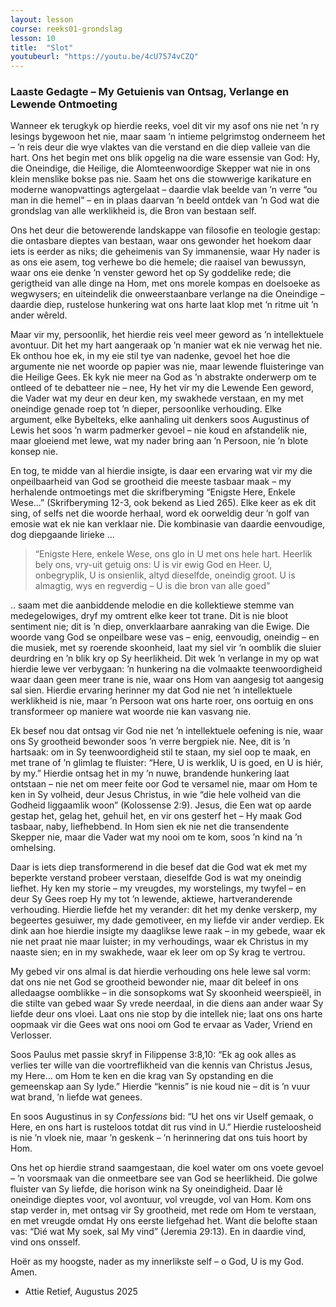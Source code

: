 ```yaml
---
layout: lesson
course: reeks01-grondslag
lesson: 10
title:  "Slot"
youtubeurl: "https://youtu.be/4cU7574vCZQ"
---
```


### Laaste Gedagte – My Getuienis van Ontsag, Verlange en Lewende Ontmoeting

Wanneer ek terugkyk op hierdie reeks, voel dit vir my asof ons nie net ’n ry lesings bygewoon het nie, maar saam ’n intieme pelgrimstog onderneem het – ’n reis deur die wye vlaktes van die verstand en die diep valleie van die hart. Ons het begin met ons blik opgelig na die ware essensie van God: Hy, die Oneindige, die Heilige, die Alomteenwoordige Skepper wat nie in ons klein menslike bokse pas nie. Saam het ons die stowwerige karikature en moderne wanopvattings agtergelaat – daardie vlak beelde van ’n verre “ou man in die hemel” – en in plaas daarvan ’n beeld ontdek van ’n God wat die grondslag van alle werklikheid is, die Bron van bestaan self.

Ons het deur die betowerende landskappe van filosofie en teologie gestap: die ontasbare dieptes van bestaan, waar ons gewonder het hoekom daar iets is eerder as niks; die geheimenis van Sy immanensie, waar Hy nader is as ons eie asem, tog verhewe bo die hemele; die raaisel van bewussyn, waar ons eie denke ’n venster geword het op Sy goddelike rede; die gerigtheid van alle dinge na Hom, met ons morele kompas en doelsoeke as wegwysers; en uiteindelik die onweerstaanbare verlange na die Oneindige – daardie diep, rustelose hunkering wat ons harte laat klop met ’n ritme uit ’n ander wêreld.

Maar vir my, persoonlik, het hierdie reis veel meer geword as ’n intellektuele avontuur. Dit het my hart aangeraak op ’n manier wat ek nie verwag het nie. Ek onthou hoe ek, in my eie stil tye van nadenke, gevoel het hoe die argumente nie net woorde op papier was nie, maar lewende fluisteringe van die Heilige Gees. Ek kyk nie meer na God as ’n abstrakte onderwerp om te ontleed of te debatteer nie – nee, Hy het vir my die Lewende Een geword, die Vader wat my deur en deur ken, my swakhede verstaan, en my met oneindige genade roep tot ’n dieper, persoonlike verhouding. Elke argument, elke Bybelteks, elke aanhaling uit denkers soos Augustinus of Lewis het soos ’n warm padmerker gevoel – nie koud en afstandelik nie, maar gloeiend met lewe, wat my nader bring aan ’n Persoon, nie ’n blote konsep nie.

En tog, te midde van al hierdie insigte, is daar een ervaring wat vir my die onpeilbaarheid van God se grootheid die meeste tasbaar maak – my herhalende ontmoetings met die skrifberyming “Enigste Here, Enkele Wese...” (Skrifberyming 12-3, ook bekend as Lied 265). Elke keer as ek dit sing, of selfs net die woorde herhaal, word ek oorweldig deur ’n golf van emosie wat ek nie kan verklaar nie. Die kombinasie van daardie eenvoudige, dog diepgaande lirieke ...

> “Enigste Here, enkele Wese, ons glo in U met ons hele hart. Heerlik bely ons, vry-uit getuig ons: U is vir ewig God en Heer. U, onbegryplik, U is onsienlik, altyd dieselfde, oneindig groot. U is almagtig, wys en regverdig – U is die bron van alle goed” 

.. saam met die aanbiddende melodie en die kollektiewe stemme van medegelowiges, dryf my omtrent elke keer tot trane. Dit is nie bloot sentiment nie; dit is ’n diep, onverklaarbare aanraking van die Ewige. Die woorde vang God se onpeilbare wese vas – enig, eenvoudig, oneindig – en die musiek, met sy roerende skoonheid, laat my siel vir ’n oomblik die sluier deurdring en ’n blik kry op Sy heerlikheid. Dit wek ’n verlange in my op wat hierdie lewe ver verbygaan: ’n hunkering na die volmaakte teenwoordigheid waar daan geen meer trane is nie, waar ons Hom van aangesig tot aangesig sal sien. Hierdie ervaring herinner my dat God nie net ’n intellektuele werklikheid is nie, maar ’n Persoon wat ons harte roer, ons oortuig en ons transformeer op maniere wat woorde nie kan vasvang nie.

Ek besef nou dat ontsag vir God nie net ’n intellektuele oefening is nie, waar ons Sy grootheid bewonder soos ’n verre bergpiek nie. Nee, dit is ’n hartsaak: om in Sy teenwoordigheid stil te staan, my siel oop te maak, en met trane of ’n glimlag te fluister: “Here, U is werklik, U is goed, en U is hiér, by my.” Hierdie ontsag het in my ’n nuwe, brandende hunkering laat ontstaan – nie net om meer feite oor God te versamel nie, maar om Hom te ken in Sy volheid, deur Jesus Christus, in wie “die hele volheid van die Godheid liggaamlik woon” (Kolossense 2:9). Jesus, die Een wat op aarde gestap het, gelag het, gehuil het, en vir ons gesterf het – Hy maak God tasbaar, naby, liefhebbend. In Hom sien ek nie net die transendente Skepper nie, maar die Vader wat my nooi om te kom, soos ’n kind na ’n omhelsing.

Daar is iets diep transformerend in die besef dat die God wat ek met my beperkte verstand probeer verstaan, dieselfde God is wat my oneindig liefhet. Hy ken my storie – my vreugdes, my worstelings, my twyfel – en deur Sy Gees roep Hy my tot ’n lewende, aktiewe, hartveranderende verhouding. Hierdie liefde het my verander: dit het my denke verskerp, my begeertes gesuiwer, my dade gemotiveer, en my liefde vir ander verdiep. Ek dink aan hoe hierdie insigte my daaglikse lewe raak – in my gebede, waar ek nie net praat nie maar luister; in my verhoudings, waar ek Christus in my naaste sien; en in my swakhede, waar ek leer om op Sy krag te vertrou.

My gebed vir ons almal is dat hierdie verhouding ons hele lewe sal vorm: dat ons nie net God se grootheid bewonder nie, maar dit beleef in ons alledaagse oomblikke – in die sonsopkoms wat Sy skoonheid weerspieël, in die stilte van gebed waar Sy vrede neerdaal, in die diens aan ander waar Sy liefde deur ons vloei. Laat ons nie stop by die intellek nie; laat ons ons harte oopmaak vir die Gees wat ons nooi om God te ervaar as Vader, Vriend en Verlosser.

Soos Paulus met passie skryf in Filippense 3:8,10: “Ek ag ook alles as verlies ter wille van die voortreflikheid van die kennis van Christus Jesus, my Here… om Hom te ken en die krag van Sy opstanding en die gemeenskap aan Sy lyde.” Hierdie “kennis” is nie koud nie – dit is ’n vuur wat brand, ’n liefde wat genees.

En soos Augustinus in sy *Confessions* bid: “U het ons vir Uself gemaak, o Here, en ons hart is rusteloos totdat dit rus vind in U.” Hierdie rusteloosheid is nie ’n vloek nie, maar ’n geskenk – ’n herinnering dat ons tuis hoort by Hom.

Ons het op hierdie strand saamgestaan, die koel water om ons voete gevoel – ’n voorsmaak van die onmeetbare see van God se heerlikheid. Die golwe fluister van Sy liefde, die horison wink na Sy oneindigheid. Daar lê oneindige dieptes voor, vol avontuur, vol vreugde, vol van Hom. Kom ons stap verder in, met ontsag vir Sy grootheid, met rede om Hom te verstaan, en met vreugde omdat Hy ons eerste liefgehad het. Want die belofte staan vas: “Dié wat My soek, sal My vind” (Jeremia 29:13). En in daardie vind, vind ons onsself.

Hoër as my hoogste, nader as my innerlikste self – o God, U is my God. Amen.

- Attie Retief, Augustus 2025